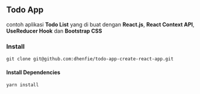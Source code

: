 ## Todo App 
contoh aplikasi **Todo List** yang di buat dengan **React.js**, **React Context API**, **UseReducer Hook** dan **Bootstrap CSS**

### Install
`git clone git@github.com:dhenfie/todo-app-create-react-app.git`

#### Install Dependencies
`yarn install`

